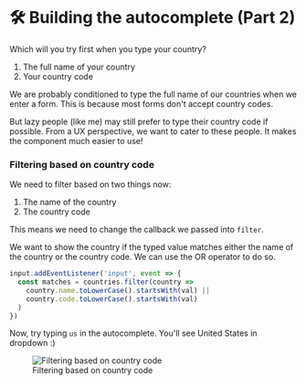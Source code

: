 # 🛠️ Building the autocomplete (Part 2)

Which will you try first when you type your country?

1. The full name of your country
2. Your country code

We are probably conditioned to type the full name of our countries when we enter a form. This is because most forms don't accept country codes.

But lazy people (like me) may still prefer to type their country code if possible. From a UX perspective, we want to cater to these people. It makes the component much easier to use!

### Filtering based on country code

We need to filter based on two things now:

1. The name of the country
2. The country code

This means we need to change the callback we passed into `filter`.

We want to show the country if the typed value matches either the name of the country or the country code. We can use the OR operator to do so.

```js
input.addEventListener('input', event => {
  const matches = countries.filter(country =>
    country.name.toLowerCase().startsWith(val) ||
    country.code.toLowerCase().startsWith(val)
  )
})
```

Now, try typing `us` in the autocomplete. You'll see United States in dropdown :)

<figure>
  <img src="../../images/components/autocomplete/basic-2/country-code.png" alt="Filtering based on country code">
  <figcaption>Filtering based on country code</figcaption>
</figure>